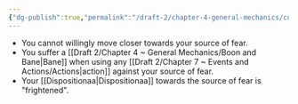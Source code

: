 ```yaml
---
{"dg-publish":true,"permalink":"/draft-2/chapter-4-general-mechanics/condition-list/frightened/"}
---
```


- You cannot willingly move closer towards your source of fear.
- You suffer a [[Draft 2/Chapter 4 ~ General Mechanics/Boon and Bane\|Bane]] when using any [[Draft 2/Chapter 7 ~ Events and Actions/Actions\|action]] against your source of fear.
- Your [[Dispositionaa\|Dispositionaa]] towards the source of fear is "frightened".